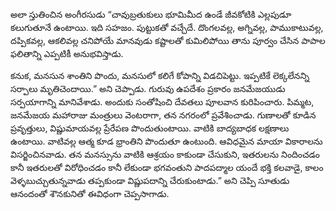 ﻿అలా స్తుతించిన అంగీరసుడు “చావుబ్రతుకులు భూమిమీద ఉండే జీవకోటికి ఎల్లపుడూ కలుగుతూనే ఉంటాయి. ఇది సహజం. పుట్టుకతో వచ్చేదే. దొంగలవల్ల, అగ్నివల్ల, పాముకాటువల్ల, దప్పికవల్ల, ఆకలివల్ల చనిపోయే మానవుడు కష్టాలతో కుమిలిపోయి తాను పూర్వం చేసిన పాపాల ఫలితాన్ని ఎప్పటికీ అనుభవిస్తాడు. 

కనుక, మనసున శాంతిని పొందు, మనసులో కలిగే కోపాన్ని విడచిపెట్టు. ఇప్పటికే లెక్కలేనన్ని సర్పాలు మృతిచెందాయి.” అని చెప్పాడు. గురువు ఉపదేశం ప్రకారం జనమేజయుడు సర్పయాగాన్ని మానివేశాడు. అందుకు సంతోషించి దేవతలు పూలవాన కురిపించారు. పిమ్మట, జనమేజయ మహారాజు మంత్రులు వెంటరాగా, తన నగరంలో ప్రవేశించాడు.
గుణాలతో కూడిన ప్రవృత్తులు, విష్ణుమాయవల్ల ప్రేరేపణ పొందుతుంటాయి. వాటికి బాద్యబాధక లక్షణాలు ఉంటాయి. వాటివల్ల ఆత్మ కూడ భ్రాంతిని పొందుతూ ఉంటుంది. ఆవిధమైన మాయా వికారాలను విసర్జించినవాడు. తన మనస్సును వాటికి ఆశ్రయం కాకుండా చేసుకుని, ఇతరులను నిందించడం కానీ ఇతరులతో విరోధించడం కానీ లేకుండా భగవంతుని పాదపద్మాల యందే భక్తి కలవాడై, కాలం వెళ్ళబుచ్చుతున్నవాడు తప్పకుండా విష్ణుపదాన్ని చేరుకుంటాడు.” అని చెప్పి సూతుడు ఆనందంతో శౌనకునితో ఈవిధంగా చెప్పసాగాడు. 

